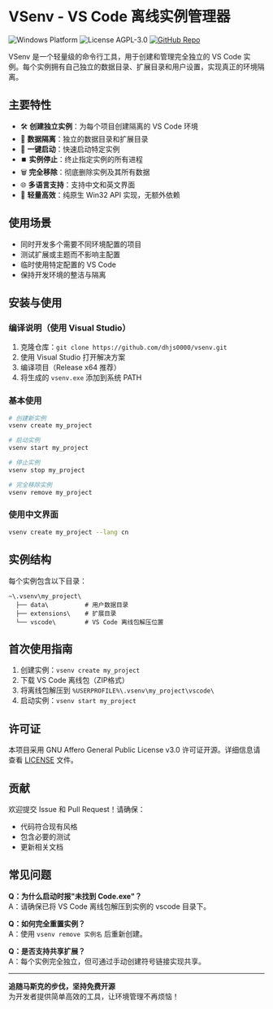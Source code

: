 # VSenv - VS Code 离线实例管理器

![Windows Platform](https://img.shields.io/badge/Platform-Windows-blue)
![License AGPL-3.0](https://img.shields.io/badge/License-AGPL--3.0-green)
[![GitHub Repo](https://img.shields.io/badge/GitHub-Repo-brightgreen)](https://github.com/dhjs0000/vsenv)

VSenv 是一个轻量级的命令行工具，用于创建和管理完全独立的 VS Code 实例。每个实例拥有自己独立的数据目录、扩展目录和用户设置，实现真正的环境隔离。

## 主要特性

- 🛠️ **创建独立实例**：为每个项目创建隔离的 VS Code 环境
- 📁 **数据隔离**：独立的数据目录和扩展目录
- 🚀 **一键启动**：快速启动特定实例
- ⏹️ **实例停止**：终止指定实例的所有进程
- 🗑️ **完全移除**：彻底删除实例及其所有数据
- 🌐 **多语言支持**：支持中文和英文界面
- 🎯 **轻量高效**：纯原生 Win32 API 实现，无额外依赖

## 使用场景

- 同时开发多个需要不同环境配置的项目
- 测试扩展或主题而不影响主配置
- 临时使用特定配置的 VS Code
- 保持开发环境的整洁与隔离

## 安装与使用

### 编译说明（使用 Visual Studio）
1. 克隆仓库：`git clone https://github.com/dhjs0000/vsenv.git`
2. 使用 Visual Studio 打开解决方案
3. 编译项目（Release x64 推荐）
4. 将生成的 `vsenv.exe` 添加到系统 PATH

### 基本使用
```bash
# 创建新实例
vsenv create my_project

# 启动实例
vsenv start my_project

# 停止实例
vsenv stop my_project

# 完全移除实例
vsenv remove my_project
```

### 使用中文界面
```bash
vsenv create my_project --lang cn
```

## 实例结构
每个实例包含以下目录：
```
~\.vsenv\my_project\
  ├── data\          # 用户数据目录
  ├── extensions\    # 扩展目录
  └── vscode\        # VS Code 离线包解压位置
```

## 首次使用指南
1. 创建实例：`vsenv create my_project`
2. 下载 VS Code 离线包（ZIP格式）
3. 将离线包解压到 `%USERPROFILE%\.vsenv\my_project\vscode\`
4. 启动实例：`vsenv start my_project`

## 许可证
本项目采用 GNU Affero General Public License v3.0 许可证开源。详细信息请查看 [LICENSE](LICENSE) 文件。

## 贡献
欢迎提交 Issue 和 Pull Request！请确保：
- 代码符合现有风格
- 包含必要的测试
- 更新相关文档

## 常见问题
**Q：为什么启动时报"未找到 Code.exe"？**  
A：请确保已将 VS Code 离线包解压到实例的 vscode 目录下。

**Q：如何完全重置实例？**  
A：使用 `vsenv remove 实例名` 后重新创建。

**Q：是否支持共享扩展？**  
A：每个实例完全独立，但可通过手动创建符号链接实现共享。

---

**追随马斯克的步伐，坚持免费开源**  
为开发者提供简单高效的工具，让环境管理不再烦恼！